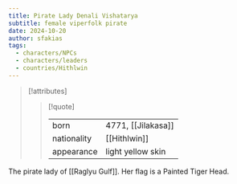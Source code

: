 ```yaml
---
title: Pirate Lady Denali Vishatarya
subtitle: female viperfolk pirate
date: 2024-10-20
author: sfakias
tags:
  - characters/NPCs
  - characters/leaders
  - countries/Hithlwin
---
```

> [!attributes]
> 
> > [!quote]
> >
> > | | |
> > | --- | --- |
> > | born | 4771, [[Jilakasa]] |
> > | nationality | [[Hithlwin]] |
> > | appearance | light yellow skin |

The pirate lady of [[Raglyu Gulf]]. Her flag is a Painted Tiger Head.